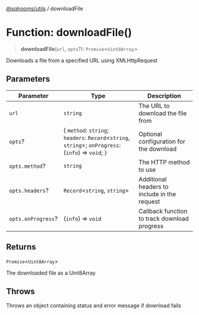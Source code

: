 [@sqlrooms/utils](../index.md) / downloadFile

# Function: downloadFile()

> **downloadFile**(`url`, `opts`?): `Promise`\<`Uint8Array`\>

Downloads a file from a specified URL using XMLHttpRequest

## Parameters

| Parameter | Type | Description |
| ------ | ------ | ------ |
| `url` | `string` | The URL to download the file from |
| `opts`? | \{ `method`: `string`; `headers`: `Record`\<`string`, `string`\>; `onProgress`: (`info`) => `void`; \} | Optional configuration for the download |
| `opts.method`? | `string` | The HTTP method to use |
| `opts.headers`? | `Record`\<`string`, `string`\> | Additional headers to include in the request |
| `opts.onProgress`? | (`info`) => `void` | Callback function to track download progress |

## Returns

`Promise`\<`Uint8Array`\>

The downloaded file as a Uint8Array

## Throws

Throws an object containing status and error message if download fails
